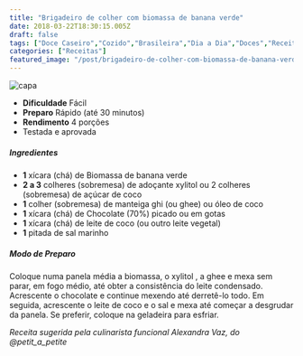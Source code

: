 ```yaml
---
title: "Brigadeiro de colher com biomassa de banana verde"
date: 2018-03-22T18:30:15.005Z
draft: false
tags: ["Doce Caseiro","Cozido","Brasileira","Dia a Dia","Doces","Receitas","Receitas com chocolate","Receitas rápidas","Receitas sem glúten","Receitas simples e fáceis"]
categories: ["Receitas"]
featured_image: "/post/brigadeiro-de-colher-com-biomassa-de-banana-verde.db89e156.jpeg"
---
```


![capa](/post/brigadeiro-de-colher-com-biomassa-de-banana-verde.db89e156.jpeg)

*   **Dificuldade** Fácil
*   **Preparo** Rápido (até 30 minutos)
*   **Rendimento** 4 porções
*   Testada e aprovada
    

##### Ingredientes

*   **1** xícara (chá) de Biomassa de banana verde
*   **2 a 3** colheres (sobremesa) de adoçante xylitol ou 2 colheres (sobremesa) de açúcar de coco
*   **1** colher (sobremesa) de manteiga ghi (ou ghee) ou óleo de coco
*   **1** xícara (chá) de Chocolate (70%) picado ou em gotas
*   **1** xícara (chá) de leite de coco (ou outro leite vegetal)
*   **1** pitada de sal marinho

##### Modo de Preparo

Coloque numa panela média a biomassa, o xylitol , a ghee e mexa sem parar, em fogo médio, até obter a consistência do leite condensado. Acrescente o chocolate e continue mexendo até derretê-lo todo. Em seguida, acrescente o leite de coco e o sal e mexa até começar a desgrudar da panela. Se preferir, coloque na geladeira para esfriar.

_Receita sugerida pela culinarista funcional Alexandra Vaz, do @petit\_a\_petite_
